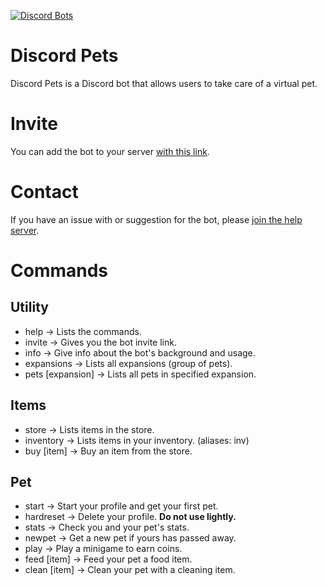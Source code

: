 [![Discord Bots](https://discordbots.org/api/widget/399237341652320278.svg)](https://discordbots.org/bot/399237341652320278)
# Discord Pets
Discord Pets is a Discord bot that allows users to take care of a virtual pet.
# Invite
You can add the bot to your server [with this link](https://discordapp.com/api/oauth2/authorize?client_id=399237341652320278&permissions=0&scope=bot).
# Contact
If you have an issue with or suggestion for the bot, please [join the help server](https://discord.gg/ke6bp6r).
# Commands
## Utility
- help -> Lists the commands.
- invite -> Gives you the bot invite link.
- info -> Give info about the bot's background and usage.
- expansions -> Lists all expansions (group of pets).
- pets [expansion] -> Lists all pets in specified expansion.

## Items
- store -> Lists items in the store.
- inventory -> Lists items in your inventory. (aliases: inv)
- buy [item] -> Buy an item from the store.

## Pet
- start -> Start your profile and get your first pet.
- hardreset -> Delete your profile. **Do not use lightly.**
- stats -> Check you and your pet's stats.
- newpet -> Get a new pet if yours has passed away.
- play -> Play a minigame to earn coins.
- feed [item] -> Feed your pet a food item.
- clean [item] -> Clean your pet with a cleaning item.